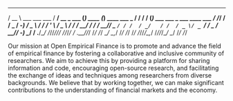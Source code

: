   ____                      ____                 _          _               __   ____   _                             
 / __ \   ___  ___   ___   / __/  __ _    ___   (_)  ____  (_) ____ ___ _  / /  / __/  (_)  ___  ___ _  ___  ____ ___ 
/ /_/ /  / _ \/ -_) / _ \ / _/   /  ' \  / _ \ / /  / __/ / / / __// _ `/ / /  / _/   / /  / _ \/ _ `/ / _ \/ __// -_)
\____/  / .__/\__/ /_//_//___/  /_/_/_/ / .__//_/  /_/   /_/  \__/ \_,_/ /_/  /_/    /_/  /_//_/\_,_/ /_//_/\__/ \__/ 
       /_/                             /_/                                                                            

Our mission at Open Empirical Finance is to promote and advance the field of empirical finance by fostering a collaborative and inclusive community of researchers. We aim to achieve this by providing a platform for sharing information and code, encouraging open-source research, and facilitating the exchange of ideas and techniques among researchers from diverse backgrounds. We believe that by working together, we can make significant contributions to the understanding of financial markets and the economy. 
